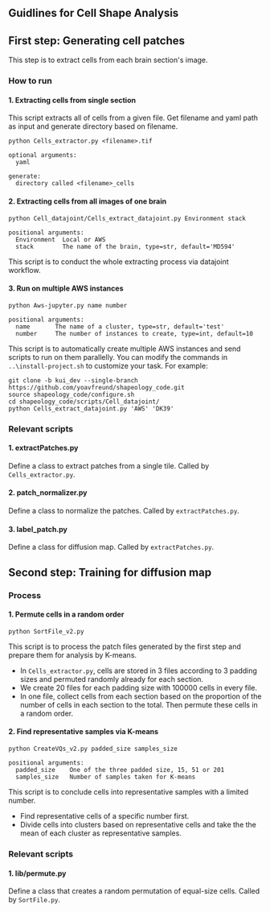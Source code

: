 ## Guidlines for Cell Shape Analysis
## First step: Generating cell patches
This step is to extract cells from each brain section's image.
### How to run
#### 1. Extracting cells from single section
This script extracts all of cells from a given file. Get filename and yaml path as input and generate directory based on filename.
```
python Cells_extractor.py <filename>.tif
```
```
optional arguments:
  yaml  

generate:
  directory called <filename>_cells
```
#### 2. Extracting cells from all images of one brain

```
python Cell_datajoint/Cells_extract_datajoint.py Environment stack
```
```
positional arguments:
  Environment  Local or AWS
  stack        The name of the brain, type=str, default='MD594'
```
This script is to conduct the whole extracting process via datajoint workflow.
#### 3. Run on multiple AWS instances
```
python Aws-jupyter.py name number
```
```
positional arguments:
  name       The name of a cluster, type=str, default='test'
  number     The number of instances to create, type=int, default=10
```
This script is to automatically create multiple AWS instances and 
send scripts to run on them parallelly. You can modify the commands in 
`..\install-project.sh` to customize your task. For example:
```
git clone -b kui_dev --single-branch https://github.com/yoavfreund/shapeology_code.git
source shapeology_code/configure.sh
cd shapeology_code/scripts/Cell_datajoint/
python Cells_extract_datajoint.py 'AWS' 'DK39'
``` 
### Relevant scripts
#### 1. extractPatches.py
Define a class to extract patches from a single tile. Called by `Cells_extractor.py`.

#### 2. patch_normalizer.py
Define a class to normalize the patches. Called by `extractPatches.py`.

#### 3. label_patch.py
Define a class for diffusion map. Called by `extractPatches.py`.

## Second step: Training for diffusion map
### Process
#### 1. Permute cells in a random order
```
python SortFile_v2.py
```
This script is to process the patch files generated by the first step
and prepare them for analysis by K-means. 
* In `Cells_extractor.py`, cells are stored in 3 files according 
to 3 padding sizes and permuted randomly already for each section.
* We create 20 files for each padding size with 100000 cells in every
file. 
* In one file, collect cells from each section based on the proportion
 of the number of cells in each section to the total. Then permute these 
 cells in a random order.

#### 2. Find representative samples via K-means
```
python CreateVQs_v2.py padded_size samples_size
```
```
positional arguments:
  padded_size    One of the three padded size, 15, 51 or 201
  samples_size   Number of samples taken for K-means
```
This script is to conclude cells into representative samples with 
a limited number.
* Find representative cells of a specific number first.
* Divide cells into clusters based on representative cells and take the 
the mean of each cluster as representative samples.

### Relevant scripts
#### 1. lib/permute.py 
Define a class that creates a random permutation of equal-size cells. 
Called by `SortFile.py`.



